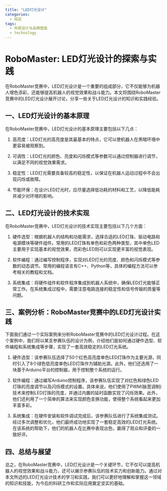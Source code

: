 ```yaml
---  
title: "LED灯光设计"  
categories:  
  - 综述  
tags: 
  - 外观设计与品牌塑造 
  - technology  
---  
```


# RoboMaster: LED灯光设计的探索与实践

在RoboMaster竞赛中，LED灯光设计是一个重要的组成部分，它不仅能够为机器人增色添彩，还能够提高机器人的视觉效果和战斗能力。本文将围绕RoboMaster竞赛中的LED灯光设计展开讨论，分享一些关于LED灯光设计的知识和实践经验。

## 一、LED灯光设计的基本原理

在RoboMaster竞赛中，LED灯光设计的基本原理主要包括以下几点：

1. 高亮度：LED灯光的高亮度是其最基本的特点，它可以使机器人在黑暗环境中更容易被观察到。

2. 可调性：LED灯光的颜色、亮度和闪烁模式等参数可以通过控制器进行调节，以满足不同的视觉效果需求。

3. 稳定性：LED灯光需要具备较高的稳定性，以保证在机器人运动过程中不会出现闪烁或故障。

4. 节能环保：在设计LED灯光时，应尽量选择低功耗的材料和工艺，以降低能耗并减少对环境的影响。

## 二、LED灯光设计的技术实现

在RoboMaster竞赛中，LED灯光设计的技术实现主要包括以下几个方面：

1. 硬件选型：根据机器人的结构和功能需求，选择合适的LED灯珠、驱动电路和电源模块等硬件组件。常用的LED灯珠有单色和彩色两种类型，其中单色LED主要用于实现基本的视觉效果，而彩色LED则可以实现更丰富的视觉表现。

2. 软件编程：通过编写控制程序，实现对LED灯光的亮度、颜色和闪烁模式等参数的动态调节。常用的编程语言有C++、Python等，具体的编程方法可以参考相关的教程和文档。

3. 系统集成：将硬件组件和软件程序集成到机器人系统中，确保LED灯光能够正常工作。在系统集成过程中，需要注意电路连接的稳定性和信号传输的质量等问题。

## 三、案例分析：RoboMaster竞赛中的LED灯光设计实践

下面我们通过一个实际案例来分析RoboMaster竞赛中的LED灯光设计过程。在这个案例中，我们将以某支参赛队伍的设计为例，介绍他们是如何通过硬件选型、软件编程和系统集成等步骤，实现了一套高效稳定的LED灯光系统。

1. 硬件选型：该参赛队伍选择了50个红色高亮度单色LED灯珠作为主要光源，同时引入了8个绿色低亮度单色LED灯珠作为辅助光源。此外，他们还选用了一块基于Arduino平台的控制器，用于控制整个系统的运行。

2. 软件编程：通过编写Arduino控制程序，该参赛队伍实现了对红色和绿色LED灯珠的亮度调节以及闪烁模式的设置。具体来说，他们使用了PWM(脉宽调制)技术来控制LED灯珠的亮度，并通过内置的延时函数实现了闪烁效果。此外，他们还利用了一个简单的算法来实现颜色变换功能，使得整个系统看起来更加丰富多彩。

3. 系统集成：在硬件安装和软件调试完成后，该参赛队伍进行了系统集成测试。经过多次调整和优化，他们最终成功地实现了一套稳定高效的LED灯光系统。在该系统的帮助下，他们的机器人在比赛中表现出色，赢得了观众和评委的一致好评。

## 四、总结与展望

总之，在RoboMaster竞赛中，LED灯光设计是一个关键环节，它不仅可以提高机器人的视觉效果和战斗能力，还可以展示参赛队伍的技术实力和创新能力。通过对本文所述的LED灯光设计技术的学习和实践，我们可以更好地理解和掌握这一领域的知识和技能，为今后的科研工作和实际应用奠定坚实的基础。 
